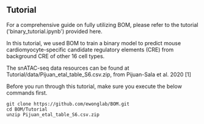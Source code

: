 ## Tutorial

For a comprehensive guide on fully utilizing BOM, please refer to the tutorial ('binary_tutorial.ipynb') provided here.

In this tutorial, we used BOM to train a binary model to predict mouse cardiomyocyte-specific candidate regulatory elements (CRE) from background CRE of other 16 cell types. 

The snATAC-seq data resources can be found at Tutorial/data/Pijuan_etal_table_S6.csv.zip, from Pijuan-Sala et al. 2020 [1]

Before you run through this tutorial, make sure you execute the below commands first.

```
git clone https://github.com/ewonglab/BOM.git
cd BOM/Tutorial
unzip Pijuan_etal_table_S6.csv.zip
```

